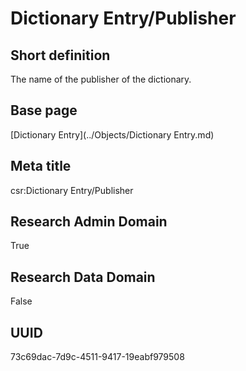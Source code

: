 # Dictionary Entry/Publisher
## Short definition
The name of the publisher of the dictionary.
## Base page
[Dictionary Entry](../Objects/Dictionary Entry.md)
## Meta title
csr:Dictionary Entry/Publisher
## Research Admin Domain
True
## Research Data Domain
False
## UUID
73c69dac-7d9c-4511-9417-19eabf979508
